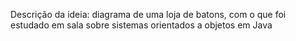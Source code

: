 Descrição da ideia: diagrama de uma loja de batons, com o que foi estudado em sala sobre sistemas orientados a objetos em Java

